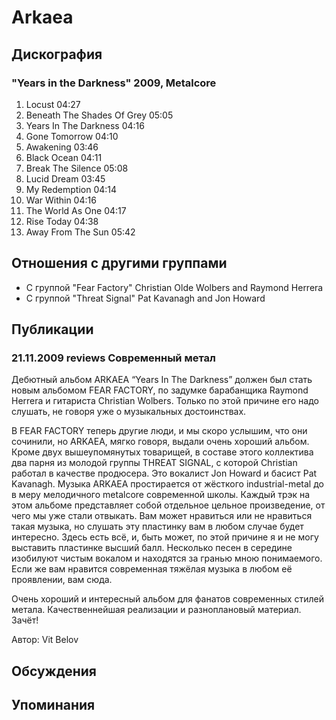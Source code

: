 # Arkaea



## Дискография

### "Years in the Darkness" 2009, Metalcore

1. Locust 04:27  
2. Beneath The Shades Of Grey 05:05  
3. Years In The Darkness 04:16  
4. Gone Tomorrow 04:10  
5. Awakening 03:46  
6. Black Ocean 04:11  
7. Break The Silence 05:08  
8. Lucid Dream 03:45  
9. My Redemption 04:14  
10. War Within 04:16  
11. The World As One 04:17  
12. Rise Today 04:38  
13. Away From The Sun 05:42 


## Отношения с другими группами

* C группой "Fear Factory" Christian Olde Wolbers and Raymond Herrera
* C группой "Threat Signal" Pat Kavanagh and Jon Howard 

## Публикации

### 21.11.2009 reviews Современный метал

<P>Дебютный альбом ARKAEA “Years In The Darkness” должен был стать новым альбомом FEAR FACTORY, по задумке барабанщика Raymond Herrera и гитариста Christian Wolbers. Только по этой причине его надо слушать, не говоря уже о музыкальных достоинствах.</P>
<P>В FEAR FACTORY теперь другие люди, и мы скоро услышим, что они сочинили, но ARKAEA, мягко говоря, выдали очень хороший альбом. Кроме двух вышеупомянутых товарищей, в составе этого коллектива два парня из молодой группы THREAT SIGNAL, с которой Christian работал в качестве продюсера. Это вокалист Jon Howard и басист Pat Kavanagh. Музыка ARKAEA простирается от жёсткого industrial-metal до в меру мелодичного metalcore современной школы. Каждый трэк на этом альбоме представляет собой отдельное цельное произведение, от чего мы уже стали отвыкать. Вам может нравиться или не нравиться такая музыка, но слушать эту пластинку вам в любом случае будет интересно. Здесь есть всё, и, быть может, по этой причине я и не могу выставить пластинке высший балл. Несколько песен в середине изобилуют чистым вокалом и находятся за гранью мною понимаемого. Если же вам нравится современная тяжёлая музыка в любом её проявлении, вам сюда.</P>
<P>Очень хороший и интересный альбом для фанатов современных стилей метала. Качественнейшая реализации и разноплановый материал. Зачёт!</P>
Автор: Vit Belov


## Обсуждения


## Упоминания

